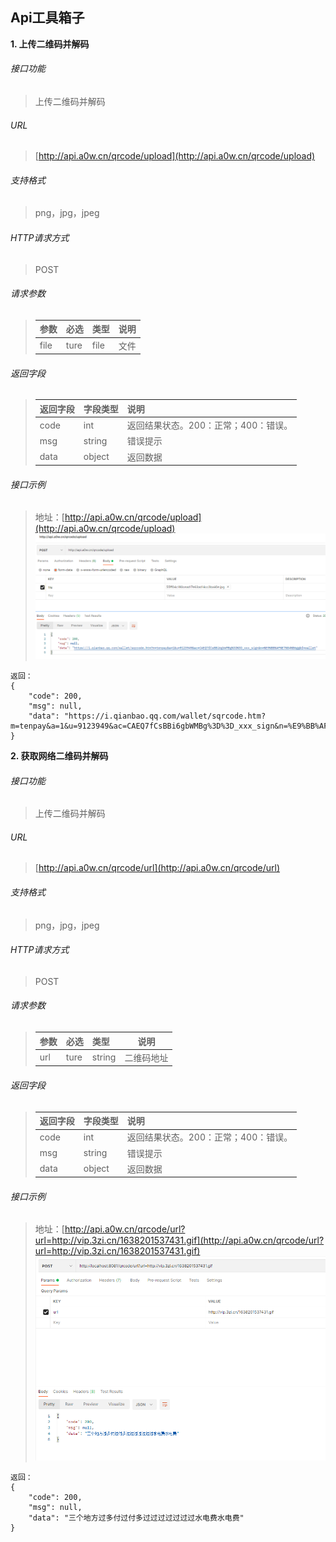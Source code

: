 Api工具箱子
---

**1\. 上传二维码并解码**
###### 接口功能
> 上传二维码并解码

###### URL
> [http://api.a0w.cn/qrcode/upload](http://api.a0w.cn/qrcode/upload)

###### 支持格式
> png，jpg，jpeg

###### HTTP请求方式
> POST

###### 请求参数
>|参数|必选|类型|说明|
>|:-----  |:-------|:-----|----- |
>|file    |ture    |file|文件                          |

###### 返回字段
> |返回字段|字段类型|说明                              |
>|:-----   |:------|:-----------------------------   |
>|code   |int    |返回结果状态。200：正常；400：错误。   |
>|msg  |string | 错误提示                      |
>|data |object |返回数据                         |

###### 接口示例
> 地址：[http://api.a0w.cn/qrcode/upload](http://api.a0w.cn/qrcode/upload)
> ![doc/img001.png](doc/img001.png)
``` 
返回：
{
    "code": 200,
    "msg": null,
    "data": "https://i.qianbao.qq.com/wallet/sqrcode.htm?m=tenpay&a=1&u=9123949&ac=CAEQ7fCsBBi6gbWMBg%3D%3D_xxx_sign&n=%E9%BB%AF%E7%84%B6gg&f=wallet"
}
```
**2\. 获取网络二维码并解码**
###### 接口功能
> 上传二维码并解码

###### URL
> [http://api.a0w.cn/qrcode/url](http://api.a0w.cn/qrcode/url)

###### 支持格式
> png，jpg，jpeg

###### HTTP请求方式
> POST

###### 请求参数
>|参数|必选|类型|说明|
>|:-----  |:-------|:-----|----- |
>|url    |ture    |string|二维码地址                          |

###### 返回字段
> |返回字段|字段类型|说明                              |
>|:-----   |:------|:-----------------------------   |
>|code   |int    |返回结果状态。200：正常；400：错误。   |
>|msg  |string | 错误提示                      |
>|data |object |返回数据                         |

###### 接口示例
> 地址：[http://api.a0w.cn/qrcode/url?url=http://vip.3zi.cn/1638201537431.gif](http://api.a0w.cn/qrcode/url?url=http://vip.3zi.cn/1638201537431.gif)
> ![doc/img002.png](doc/img002.png)
``` 
返回：
{
    "code": 200,
    "msg": null,
    "data": "三个地方过多付过付多过过过过过过过水电费水电费"
}